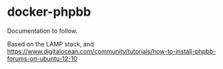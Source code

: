 docker-phpbb
============
Documentation to follow.

Based on the LAMP stack, and https://www.digitalocean.com/community/tutorials/how-to-install-phpbb-forums-on-ubuntu-12-10

